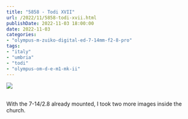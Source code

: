 ```yaml
---
title: "5858 - Todi XVII"
url: /2022/11/5858-todi-xvii.html
publishDate: 2022-11-03 18:00:00
date: 2022-11-03
categories:
- "olympus-m-zuiko-digital-ed-7-14mm-f2-8-pro"
tags:
- "italy"
- "umbria"
- "todi"
- "olympus-om-d-e-m1-mk-ii"
---
```

<div class="container">
<div class="center"><a target="_blank" href="https://d25zfm9zpd7gm5.cloudfront.net/1200x1200/2019/20190907_113747_lr.jpg"><img class="webfeedsFeaturedVisual" src="https://d25zfm9zpd7gm5.cloudfront.net/0600x0600/2019/20190907_113747_lr.jpg" /></a></div>
</div>
<br />

With the 7-14/2.8 already mounted, I took two more images
inside the church.
